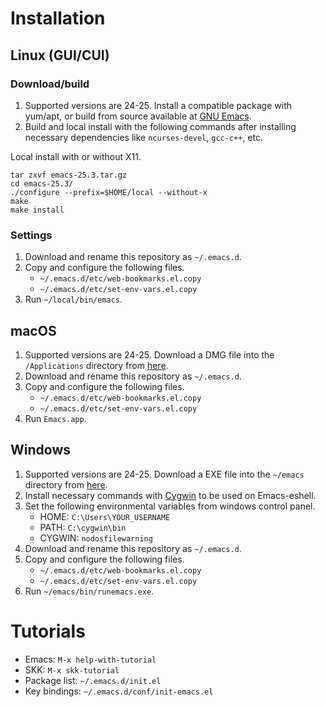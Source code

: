 Installation
==================

Linux (GUI/CUI)
------------------

### Download/build

1. Supported versions are 24-25. Install a compatible package with yum/apt, or build from source available at [GNU Emacs](https://www.gnu.org/software/emacs/download.html).
1. Build and local install with the following commands after installing necessary dependencies like `ncurses-devel`, `gcc-c++`, etc.

Local install with or without X11.

	tar zxvf emacs-25.3.tar.gz
	cd emacs-25.3/
	./configure --prefix=$HOME/local --without-x
	make
	make install

### Settings

1. Download and rename this repository as `~/.emacs.d`.
1. Copy and configure the following files.
    - `~/.emacs.d/etc/web-bookmarks.el.copy`
    - `~/.emacs.d/etc/set-env-vars.el.copy`
1. Run `~/local/bin/emacs`.


macOS
------------------
1. Supported versions are 24-25. Download a DMG file into the `/Applications` directory from [here](https://emacsformacosx.com/).
1. Download and rename this repository as `~/.emacs.d`.
1. Copy and configure the following files.
    - `~/.emacs.d/etc/web-bookmarks.el.copy`
    - `~/.emacs.d/etc/set-env-vars.el.copy`
1. Run `Emacs.app`.


Windows
------------------
1. Supported versions are 24-25. Download a EXE file into the `~/emacs` directory from [here](https://ftp.gnu.org/gnu/emacs/windows/).
1. Install necessary commands with [Cygwin](https://www.cygwin.com/) to be used on Emacs-eshell.
1. Set the following environmental variables from windows control panel.
    - HOME: `C:\Users\YOUR_USERNAME`
    - PATH: `C:\cygwin\bin`
    - CYGWIN: `nodosfilewarning`
1. Download and rename this repository as `~/.emacs.d`.
1. Copy and configure the following files.
    - `~/.emacs.d/etc/web-bookmarks.el.copy`
    - `~/.emacs.d/etc/set-env-vars.el.copy`
1. Run `~/emacs/bin/runemacs.exe`.


Tutorials
==================
- Emacs: `M-x help-with-tutorial`
- SKK: `M-x skk-tutorial`
- Package list: `~/.emacs.d/init.el`
- Key bindings: `~/.emacs.d/conf/init-emacs.el`

